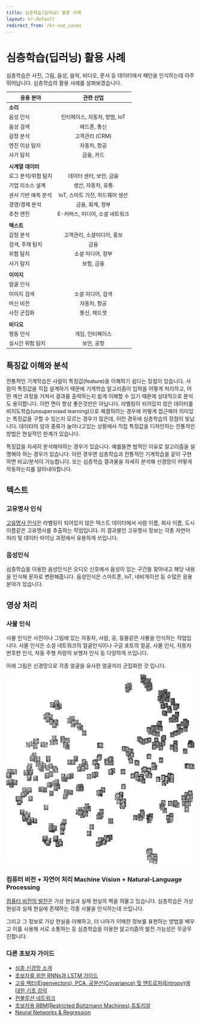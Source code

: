 ```yaml
---
title: 심층학습(딥러닝) 활용 사례
layout: kr-default
redirect_from: /kr-use_cases
---
```


# 심층학습(딥러닝) 활용 사례

심층학습은 사진, 그림, 음성, 음악, 비디오, 문서 등 데이터에서 패턴을 인식하는데 아주 뛰어납니다.
심층학습의 활용 사례를 살펴보겠습니다.

| 응용 분야  | 관련 산업 |
| ------------- |:-------------:|
| **소리** |       |
| 음성 인식 | 인터페이스, 자동차, 방범, IoT |
| 음성 검색|헤드폰, 통신 |
| 감정 분석|고객관리 (CRM) |
| 엔진 이상 탐지| 자동차, 항공|
| 사기 탐지| 금융, 카드|
| | |
| **시계열 데이터**| |
| 로그 분석/위험 탐지| 데이터 센터, 보안, 금융|
| 기업 리소스 설계| 생산, 자동차, 유통|
|센서 기반 예측 분석 |IoT, 스마트 가전, 하드웨어 생산 |
|경영/경제 분석 | 금융, 회계, 정부|
| 추천 엔진| E-커머스, 미디어, 소셜 네트워크|
| | |
| **텍스트** | |
|감정 분석 |고객관리, 소셜미디어, 홍보 |
| 검색, 주제 탐지| 금융|
| 위험 탐지| 소셜 미디어, 정부|
| 사기 탐지| 보험, 금융|
| | |
| **이미지** | |
| 얼굴 인식| |
| 이미지 검색| 소셜 미디어, 검색|
| 머신 비전| 자동차, 항공|
| 사진 군집화| 통신, 헤드셋|
| | |
| **비디오**| |
| 행동 인식| 게임, 인터페이스|
| 실시간 위험 탐지| 보안, 공항|

## 특징값 이해와 분석

전통적인 기계학습은 사람이 특징값(feature)을 이해하기 쉽다는 장점이 있습니다. 사람이 특징값을 직접 설계하기 때문에 기계학습 알고리즘이 입력을 어떻게 처리하고, 어떤 계산 과정을 거쳐서 결과를 출력하는지 쉽게 이해할 수 있기 때문에 상대적으로 분석도 용이합니다. 이런 면이 항상 좋은것만은 아닙니다. 라벨링이 되어있지 않은 데이터를 비지도학습(unsupervised learning)으로 해결하려는 경우에 어떻게 접근해야 의미있는 특징값을 구할 수 있는지 모르는 경우가 많은데, 이런 경우에 심층학습의 장점이 빛납니다. 데이타의 양과 종류가 늘어나고있는 상황에서 직접 특징값을 디자인하는 전통적인 방법은 현실적인 한계가 있습니다.

특징값을 자세히 분석해야하는 경우가 있습니다. 예를들면 법적인 이유로 알고리즘을 설명해야 하는 경우가 있습니다. 이런 경우엔 심층학습과 전통적인 기계학습을 같이 구현하면 비교/분석이 가능합니다. 또는 심층학습 결과물을 자세히 분석해 신경망이 어떻게 작동하는지를 알아내야합니다.

## 텍스트

### 고유명사 인식

[고유명사 인식](https://en.wikipedia.org/wiki/Named-entity_recognition)은 라벨링이 되어있지 않은 텍스트 데이터에서 사람 이름, 회사 이름, 도시 이름같은 고유명사를 추출하는 작업입니다. 이 결과물인 고유명사 정보는 각종 자연어 처리 및 데이터 마이닝 과정에서 유용하게 쓰입니다.

### 음성인식

심층학습을 이용한 음성인식은 오디오 신호에서 음성이 있는 구간을 찾아내고 해당 내용을 인식해 문자로 변환해줍니다. 음성인식은 스마트폰, IoT, 네비게이션 등 수많은 응용분야가 있습니다.

## 영상 처리

### 사물 인식

사물 인식은 사진이나 그림에 있는 자동차, 사람, 공, 동물같은 사물을 인식하는 작업입니다. 사물 인식은 소셜 네트워크의 얼굴인식이나 구글 포토의 얼굴, 사물 인식, 자동차 번호판 인식, 자동 주행 차량의 보행자 인식 등 다양하게 쓰입니다.

아래 그림은 신경망으로 각종 얼굴을 유사한 얼굴끼리 군집화한 것 입니다.

![Alt text](../img/faces_tsne.jpg)

### 컴퓨터 비전 + 자연어 처리 Machine Vision + Natural-Language Processing

[컴퓨터 비전의 발전](http://pando.com/2014/02/16/convergence-what-happens-when-virtual-realities-take-over/)은 가상 현실과 실제 현실의 벽을 허물고 있습니다. 심층학습은 가상 현실과 실제 현실에 존재하는 각종 사물을 인식하는데 쓰입니다.

그리고 그 정보로 가상 현실을 이해하고, 더 나아가 이해한 정보를 표현하는 방법을 배우고 이를 사용해 서로 소통하는 등 심층학습을 이용한 알고리즘의 발전 가능성은 무궁무진합니다.

### 다른 초보자 가이드

* [심층 신경망 소개](kr-neuralnet-overview)
* [초보자를 위한 RNNs과 LSTM 가이드](kr-lstm)
* [고유 벡터(Eigenvectors), PCA, 공분산(Covariance) 및 엔트로피(Entropy)에 대한 기초 강의](kr-eigenvector)
* [컨볼루션 네트워크](kr-convolutionalnets)
* [초보자용 RBM(Restricted Boltzmann Machines) 튜토리알](kr-restrictedboltzmannmachine)
* [Neural Networks & Regression](linear-regression)
